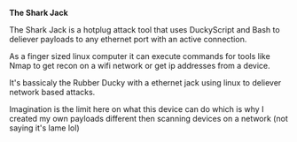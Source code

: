 **The Shark Jack**

The Shark Jack is a hotplug attack tool that uses DuckyScript and Bash to deliever payloads to any ethernet port with an active connection.

As a finger sized linux computer it can execute commands for tools like Nmap to get recon on a wifi network or get ip addresses from a device.

It's bassicaly the Rubber Ducky with a ethernet jack using linux to deliever network based attacks.

Imagination is the limit here on what this device can do which is why I created my own payloads different then scanning devices on a network (not saying it's lame lol)
